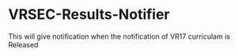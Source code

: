 # VRSEC-Results-Notifier
This will give notification when the notification of VR17 curriculam is Released
